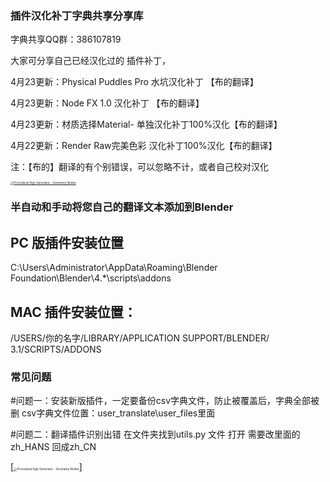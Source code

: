 ### 插件汉化补丁字典共享分享库
字典共享QQ群：386107819

大家可分享自己已经汉化过的 插件补丁，

4月23更新：Physical Puddles Pro  水坑汉化补丁    【布的翻译】

4月23更新：Node FX 1.0  汉化补丁 【布的翻译】

4月23更新：材质选择Material-  单独汉化补丁100%汉化【布的翻译】

4月22更新：Render Raw完美色彩  汉化补丁100%汉化【布的翻译】

注：【布的】翻译的有个别错误，可以忽略不计，或者自己校对汉化

[<img src="https://img.alicdn.com/imgextra/i1/1856665554/O1CN01inALQd1qtmhSrq0qI_!!1856665554.jpg" alt="Procedural Sign Generator - Geometry Nodes" style="zoom: 33%;" />](https://blenderco.cn/83578.html)


###  半自动和手动将您自己的翻译文本添加到Blender
## PC 版插件安装位置
C:\Users\Administrator\AppData\Roaming\Blender Foundation\Blender\4.*\scripts\addons
## MAC 插件安装位置： 
/USERS/你的名字/LIBRARY/APPLICATION SUPPORT/BLENDER/ 3.1/SCRIPTS/ADDONS


### 常见问题
#问题一：安装新版插件，一定要备份csv字典文件，防止被覆盖后，字典全部被删
csv字典文件位置：user_translate\user_files里面

#问题二：翻译插件识别出错 在文件夹找到utils.py 文件 打开
需要改里面的zh_HANS 回成zh_CN

[<img src="[https://img.alicdn.com/imgextra/i1/1856665554/O1CN01inALQd1qtmhSrq0qI_!!1856665554.jpg" alt="Procedural Sign Generator - Geometry Nodes" style="zoom: 33%;" />]
